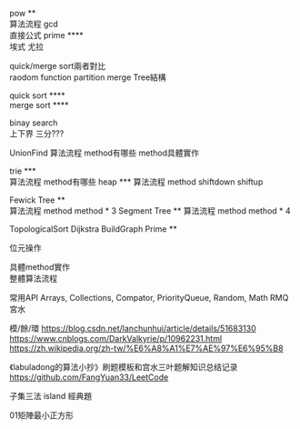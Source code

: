 pow **  
  算法流程
gcd  
  直接公式
prime ****  
  埃式
  尤拉

quick/merge sort兩者對比  
raodom function
partition
merge
Tree結構

quick sort ****  
merge sort ****  

binay search  
  上下界
  三分???

UnionFind
  算法流程
  method有哪些
  method具體實作

trie ***  
  算法流程
  method有哪些
heap *** 
  算法流程
  method
  shiftdown
  shiftup

Fewick Tree **  
  算法流程
  method
  method * 3
Segment Tree ** 
  算法流程
  method
  method * 4

TopologicalSort
Dijkstra
BuildGraph
Prime **  

位元操作

具體method實作  
整體算法流程  

常用API
Arrays, Collections, Compator, PriorityQueue, Random, Math
RMQ宮水

模/餘/環
https://blog.csdn.net/lanchunhui/article/details/51683130
https://www.cnblogs.com/DarkValkyrie/p/10962231.html
https://zh.wikipedia.org/zh-tw/%E6%A8%A1%E7%AE%97%E6%95%B8

《labuladong的算法小抄》刷题模板和宫水三叶题解知识总结记录
https://github.com/FangYuan33/LeetCode


子集三法
island
經典題

01矩陣最小正方形